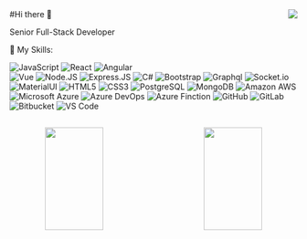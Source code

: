 <img align="right" src="https://visitor-badge.laobi.icu/badge?page_id=tylerlarsson.tylerlarsson">
#Hi there 👋

Senior Full-Stack Developer

🚀 My Skills:

  ![JavaScript](https://img.shields.io/badge/-JavaScript-black?style=plastic&logo=javascript)
  ![React](https://img.shields.io/badge/-ReactJs-61DAFB?logo=react&logoColor=white&style=plastic)
  ![Angular](https://img.shields.io/badge/-Angular-DD0031?logo=Angular&style=plastic)  
  ![Vue](https://img.shields.io/badge/-VueJS-4FC08D?logo=Vue.js&style=plastic&logoColor=white)
  ![Node.JS](https://img.shields.io/badge/-Node.JS-black?style=plastic&logo=Node.js) 
  ![Express.JS](https://img.shields.io/badge/-Express.JS-c7b198?style=plastic&logo=Express.JS) 
  ![C#](https://custom-icon-badges.herokuapp.com/badge/C%23-68217A.svg?logo=cs2&logoColor=white) 
  ![Bootstrap](https://img.shields.io/badge/-Bootstrap-563D7C?style=plastic&logo=bootstrap)
  ![Graphql](https://img.shields.io/badge/-Graphql-E10098?style=plastic&logo=Graphql)
  ![Socket.io](https://img.shields.io/badge/-Socket.io-010101?logo=Socket.io&style=plastic)
  ![MaterialUI](https://img.shields.io/badge/-MatrialUI-0081CB?style=plastic&logo=material-UI)
  ![HTML5](https://img.shields.io/badge/-HTML5-E34F26?style=plastic&logo=html5&logoColor=white)
  ![CSS3](https://img.shields.io/badge/-CSS3-1572B6?style=plastic&logo=css3)
  ![PostgreSQL](https://img.shields.io/badge/-PostgreSQL-336791?style=plastic&logo=postgresql)
  ![MongoDB](https://img.shields.io/badge/-MongoDB-black?style=plastic&logo=mongodb)
  ![Amazon AWS](https://img.shields.io/badge/Amazon%20AWS-232F3E?style=plastic&logo=amazon-aws)
  ![Microsoft Azure](https://img.shields.io/badge/-Microsoft%20Azure-0078D4?logo=Microsoft%20Azure&style=plastic&logoColor=white)
  ![Azure DevOps](https://img.shields.io/badge/-Azure%20DevOps-0078D7?logo=Azure%20DevOps&style=plastic&logoColor=white)
  ![Azure Finction](https://img.shields.io/badge/-Azure%20Functions-0062AD?logo=Azure%20Functions&style=plastic&logoColor=white)
  ![GitHub](https://img.shields.io/badge/-GitHub-181717?style=plastic&logo=github)
  ![GitLab](https://img.shields.io/badge/-GitLab-FCA121?style=plastic&logo=gitlab)
  ![Bitbucket](https://img.shields.io/badge/-Bitbucket-0052CC?logo=Bitbucket&style=plastic)
  ![VS Code](https://img.shields.io/badge/-VS%20Code-007ACC?style=plastic&logo=visual-studio-code)
  
##

<div align=center>
<a href="#" title="Go to Source">
      <img height="180em" align="left" width="45%" src="https://github-readme-stats.vercel.app/api?username=tylerlarsson&show_icons=true&theme=react&border_color=00dafb&include_all_commits=true"/>
 </a>
<a href="#" title="Go to Source">
      <img height="180em" width="45%" align="right" src="http://github-readme-streak-stats.herokuapp.com?user=tylerlarsson&theme=react&border=00dafb&fire=DDB80F"/>
 </a>
</div>
